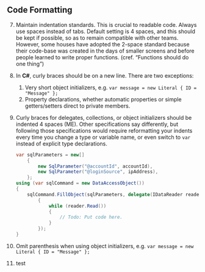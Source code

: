 ## Code Formatting
7. Maintain indentation standards. This is crucial to readable code. Always use spaces instead of tabs. Default setting is 4 spaces, and this should be kept if possible, so as to remain compatible with other teams. However, some houses have adopted the 2-space standard because their code-base was created in the days of smaller screens and before people learned to write proper functions. (cref. “Functions should do one thing”)
9. In **C#**, curly braces should be on a new line. There are two exceptions:
	1.  Very short object initializers, e.g. `var message = new Literal { ID = "Message" };`
	2. Property declarations, whether automatic properties or simple getters/setters direct to private members.
10. Curly braces for delegates, collections, or object initializers should be indented 4 spaces (ME). Other specifications say differently, but following those specifications would require reformatting your indents every time you change a type or variable name, or even switch to `var` instead of explicit type declarations.

    ```c#
    var sqlParameters = new[]
        {
            new SqlParameter("@accountId", accountId),
            new SqlParameter("@loginSource", ipAddress),
        };
    using (var sqlCommand = new DataAccessObject())
    {
        sqlCommand.FillObject(sqlParameters, delegate(IDataReader reader)
            {
                while (reader.Read())
                {
                    // Todo: Put code here.
                }
            });
    }
    ```

11. Omit parenthesis when using object initializers, e.g. `var message = new Literal { ID = "Message" };`
12. test